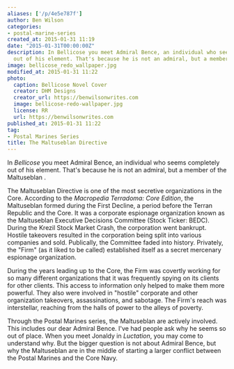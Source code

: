 ```yaml
---
aliases: ['/p/4e5e787f']
author: Ben Wilson
categories:
- postal-marine-series
created_at: 2015-01-31 11:19
date: "2015-01-31T00:00:00Z"
description: In Bellicose you meet Admiral Bence, an individual who seems completely
  out of his element. That's because he is not an admiral, but a member of the Maltuseblan .
image: bellicose_redo_wallpaper.jpg
modified_at: 2015-01-31 11:22
photo:
  caption: Bellicose Novel Cover
  creator: DHM Designs
  creator_url: https://benwilsonwrites.com
  image: bellicose-redo-wallpaper.jpg
  license: RR
  url: https://benwilsonwrites.com
published_at: 2015-01-31 11:22
tag:
- Postal Marines Series
title: The Maltuseblan Directive
---
```

<!--Lead Paragraph-->

In *Bellicose* you meet Admiral Bence, an individual who seems completely out of his element. That's because he is not an admiral, but a member of the Maltuseblan .

<!--more-->
The Maltuseblan Directive is one of the most secretive organizations in the Core. According to the *Macropedia Terradoma: Core Edition*, the Maltuseblan formed during the First Decline, a period before the Terran Republic and the Core. It was a corporate espionage organization known as the Maltuseblan Executive Decisions Committee (Stock Ticker: BEDC). During the Krezil Stock Market Crash, the corporation went bankrupt. Hostile takeovers resulted in the corporation being split into various companies and sold. Publically, the Committee faded into history. Privately, the "Firm" (as it liked to be called) established itself as a secret mercenary espionage organization.

During the years leading up to the Core, the Firm was covertly working for so many different organizations that it was frequently spying on its clients for other clients. This access to information only helped to make them more powerful. They also were involved in "hostile" corporate and other organization takeovers, assassinations, and sabotage. The Firm's reach was interstellar, reaching from the halls of power to the alleys of poverty.

Through the Postal Marines series, the Maltuseblan are actively involved. This includes our dear Admiral Bence. I've had people ask why he seems so out of place. When you meet Jonaldy in *Luctation*, you may come to understand why. But the bigger question is not about Admiral Bence, but why the Maltuseblan are in the middle of starting a larger conflict between the Postal Marines and the Core Navy.
